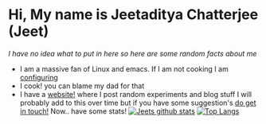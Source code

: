 # Hi, My name is Jeetaditya Chatterjee (Jeet)

_I have no idea what to put in here so here are some random facts about me_

- I am a massive fan of Linux and emacs. If I am not cooking I am
  [configuring](https://github.com/jeetelongname/dotfiles)
- I cook! you can blame my dad for that
- I have a [website!](https://jeetelongname.github.io) where I post random
  experiments and blog stuff
  I will probably add to this over time but if you have some suggestion's [do get
  in touch!](mailto:jeetelongname@gmail.com)
  Now.. have some stats!
  [![Jeets github stats](https://github-readme-stats.vercel.app/api?username=jeetelongname&show_icons=true&hide_border=true&theme=dark)](https://theuselessweb.site/)
  [![Top Langs](https://github-readme-stats.vercel.app/api/top-langs/?username=jeetelongname&layout=compact&hide_border=true&theme=dark)](https://www.youtube.com/watch?v=l_xDjgTDmiY)
